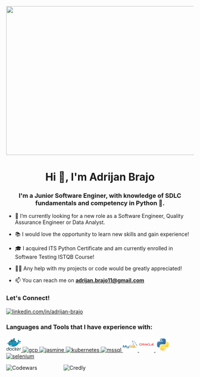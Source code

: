<img src="https://images.unsplash.com/photo-1491466424936-e304919aada7?ixlib=rb-4.0.3&ixid=M3wxMjA3fDB8MHxleHBsb3JlLWZlZWR8M3x8fGVufDB8fHx8fA%3D%3D&w=1000&q=80" width="1010" height="400">
<h1 align="center">Hi 👋, I'm Adrijan Brajo</h1>
<h3 align="center">I'm a Junior Software Enginer, with knowledge of SDLC fundamentals and competency in Python 🐍.</h3>

- 💼 I’m currently looking for a new role as a Software Engineer, Quality Assurance Engineer or Data Analyst.

- 📚 I would love the opportunity to learn new skills and gain experience!

- 🎓 I acquired ITS Python Certificate and am currently enrolled in Software Testing ISTQB Course!

- 👨‍💻 Any help with my projects or code would be greatly appreciated!

- 📫 You can reach me on **adrijan.brajo11@gmail.com**

<h3 align="left">Let's Connect!</h3>
<p align="left">
<a href="https://linkedin.com/in/linkedin.com/in/adrijan-brajo" target="blank"><img align="center" src="https://raw.githubusercontent.com/rahuldkjain/github-profile-readme-generator/master/src/images/icons/Social/linked-in-alt.svg" alt="linkedin.com/in/adrijan-brajo" height="30" width="40" /></a>
</p>

<h3 align="left">Languages and Tools that I have experience with:</h3>
<p align="left"> <a href="https://www.docker.com/" target="_blank" rel="noreferrer"> <img src="https://raw.githubusercontent.com/devicons/devicon/master/icons/docker/docker-original-wordmark.svg" alt="docker" width="40" height="40"/> </a> <a href="https://cloud.google.com" target="_blank" rel="noreferrer"> <img src="https://www.vectorlogo.zone/logos/google_cloud/google_cloud-icon.svg" alt="gcp" width="40" height="40"/> </a> <a href="https://jasmine.github.io/" target="_blank" rel="noreferrer"> <img src="https://www.vectorlogo.zone/logos/jasmine/jasmine-icon.svg" alt="jasmine" width="40" height="40"/> </a> <a href="https://kubernetes.io" target="_blank" rel="noreferrer"> <img src="https://www.vectorlogo.zone/logos/kubernetes/kubernetes-icon.svg" alt="kubernetes" width="40" height="40"/> </a> <a href="https://www.microsoft.com/en-us/sql-server" target="_blank" rel="noreferrer"> <img src="https://www.svgrepo.com/show/303229/microsoft-sql-server-logo.svg" alt="mssql" width="40" height="40"/> </a> <a href="https://www.mysql.com/" target="_blank" rel="noreferrer"> <img src="https://raw.githubusercontent.com/devicons/devicon/master/icons/mysql/mysql-original-wordmark.svg" alt="mysql" width="40" height="40"/> </a> <a href="https://www.oracle.com/" target="_blank" rel="noreferrer"> <img src="https://raw.githubusercontent.com/devicons/devicon/master/icons/oracle/oracle-original.svg" alt="oracle" width="40" height="40"/> </a> <a href="https://www.python.org" target="_blank" rel="noreferrer"> <img src="https://raw.githubusercontent.com/devicons/devicon/master/icons/python/python-original.svg" alt="python" width="40" height="40"/> </a> <a href="https://www.selenium.dev" target="_blank" rel="noreferrer"> <img src="https://raw.githubusercontent.com/detain/svg-logos/780f25886640cef088af994181646db2f6b1a3f8/svg/selenium-logo.svg" alt="selenium" width="40" height="40"/> </a> </p>

![Codewars](https://github.r2v.ch/codewars?user=AdrijanBrajo&stroke=red) &nbsp;&nbsp;&nbsp;&nbsp;&nbsp;&nbsp;&nbsp;&nbsp;&nbsp;&nbsp;&nbsp;&nbsp;&nbsp;&nbsp;&nbsp;&nbsp; ![Credly](https://images.credly.com/size/340x200/images/3c4602d8-832e-4a24-b42d-00359ce746f7/ITS-Badges_Python_1200px.png)
